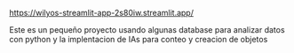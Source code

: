 https://wilyos-streamlit-app-2s80iw.streamlit.app/

Este es un pequeño proyecto usando algunas database para analizar datos  con python y  la implentacion de IAs para  conteo y creacion de objetos
